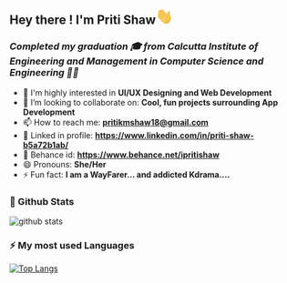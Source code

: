 ## Hey there ! I'm Priti Shaw<img src="https://raw.githubusercontent.com/ABSphreak/ABSphreak/master/gifs/Hi.gif" width="30px">
### *Completed my graduation 🎓 from Calcutta Institute of Engineering and Management in Computer Science and Engineering 🧑‍💻*

- 🔭 I'm highly interested in **UI/UX Designing and Web Development**
- 👯 I’m looking to collaborate on: **Cool, fun projects surrounding App Development**
- 📫 How to reach me: **pritikmshaw18@gmail.com**
- 📱 Linked in profile: **https://www.linkedin.com/in/priti-shaw-b5a72b1ab/**
- 🥶 Behance id: **https://www.behance.net/ipritishaw**
- 😄 Pronouns: **She/Her**
- ⚡ Fun fact: **I am a WayFarer... and addicted Kdrama....** 

### 🌱 Github Stats
![github stats](https://github-readme-stats.vercel.app/api?username=pritikmshaw&count_private=true&show_icons=true&theme=prussian)

### ⚡ My most used Languages 
 <!--![github stats](https://github-readme-stats.vercel.app/api?username=pritikmshaw&show_icons=true&theme=radical)-->
[![Top Langs](https://github-readme-stats.vercel.app/api/top-langs/?username=pritikmshaw&layout=compact&theme=prussian)](https://github.com/pritikmshaw)
